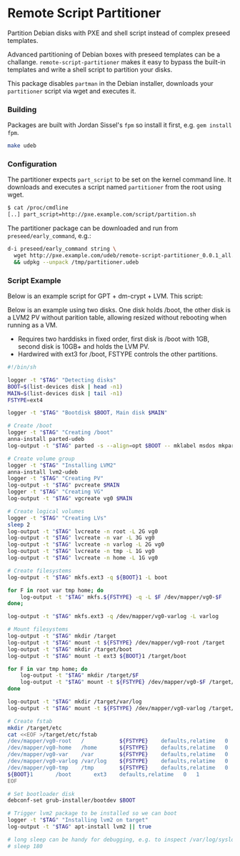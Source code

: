 # Remote Script Partitioner

Partition Debian disks with PXE and shell script instead of complex
preseed templates.

Advanced partitioning of Debian boxes with preseed templates can be a
challange.  `remote-script-partitioner` makes it easy to bypass the
built-in templates and write a shell script to partition your disks.

This package disables `partman` in the Debian installer, downloads
your `partitioner` script via wget and executes it.

### Building

Packages are built with Jordan Sissel's `fpm` so install it first,
e.g. `gem install fpm`.

```bash
make udeb
```

### Configuration

The partitioner expects `part_script` to be set on the kernel
command line.  It downloads and executes a script named
`partitioner` from the root using wget.

```bash
$ cat /proc/cmdline
[..] part_script=http://pxe.example.com/script/partition.sh
```

The partitioner package can be downloaded and run from
`preseed/early_command`, e.g.:

```bash
d-i preseed/early_command string \
  wget http://pxe.example.com/udeb/remote-script-partitioner_0.0.1_all.udeb -O /tmp/partitioner.udeb \
  && udpkg --unpack /tmp/partitioner.udeb
```

### Script Example

Below is an example script for GPT + dm-crypt + LVM.  This script:

Below is an example using two disks.
One disk holds /boot, the other disk is a LVM2 PV without parition table,
allowing resized without rebooting when running as a VM.

* Requires two harddisks in fixed order, first disk is /boot with 1GB,
  second disk is 10GB+ and holds the LVM PV.
* Hardwired with ext3 for /boot, FSTYPE controls the other partitions.

```bash
#!/bin/sh

logger -t "$TAG" "Detecting disks"
BOOT=$(list-devices disk | head -n1)
MAIN=$(list-devices disk | tail -n1)
FSTYPE=ext4

logger -t "$TAG" "Bootdisk $BOOT, Main disk $MAIN"

# Create /boot
logger -t "$TAG" "Creating /boot"
anna-install parted-udeb
log-output -t "$TAG" parted -s --align=opt $BOOT -- mklabel msdos mkpart primary 1M 1000M

# Create volume group
logger -t "$TAG" "Installing LVM2"
anna-install lvm2-udeb
logger -t "$TAG" "Creating PV"
log-output -t "$TAG" pvcreate $MAIN
logger -t "$TAG" "Creating VG"
log-output -t "$TAG" vgcreate vg0 $MAIN

# Create logical volumes
logger -t "$TAG" "Creating LVs"
sleep 2
log-output -t "$TAG" lvcreate -n root -L 2G vg0
log-output -t "$TAG" lvcreate -n var -L 3G vg0
log-output -t "$TAG" lvcreate -n varlog -L 2G vg0
log-output -t "$TAG" lvcreate -n tmp -L 1G vg0
log-output -t "$TAG" lvcreate -n home -L 1G vg0

# Create filesystems
log-output -t "$TAG" mkfs.ext3 -q ${BOOT}1 -L boot

for F in root var tmp home; do
    log-output -t "$TAG" mkfs.${FSTYPE} -q -L $F /dev/mapper/vg0-$F
done;

log-output -t "$TAG" mkfs.ext3 -q /dev/mapper/vg0-varlog -L varlog

# Mount filesystems
log-output -t "$TAG" mkdir /target
log-output -t "$TAG" mount -t ${FSTYPE} /dev/mapper/vg0-root /target
log-output -t "$TAG" mkdir /target/boot
log-output -t "$TAG" mount -t ext3 ${BOOT}1 /target/boot

for F in var tmp home; do
    log-output -t "$TAG" mkdir /target/$F
    log-output -t "$TAG" mount -t ${FSTYPE} /dev/mapper/vg0-$F /target/$F
done

log-output -t "$TAG" mkdir /target/var/log
log-output -t "$TAG" mount -t ${FSTYPE} /dev/mapper/vg0-varlog /target/var/log

# Create fstab
mkdir /target/etc
cat <<EOF >/target/etc/fstab
/dev/mapper/vg0-root   /           ${FSTYPE}    defaults,relatime   0   0
/dev/mapper/vg0-home   /home       ${FSTYPE}    defaults,relatime   0   1
/dev/mapper/vg0-var    /var        ${FSTYPE}    defaults,relatime   0   1
/dev/mapper/vg0-varlog /var/log    ${FSTYPE}    defaults,relatime   0   1
/dev/mapper/vg0-tmp    /tmp        ${FSTYPE}    defaults,relatime   0   1
${BOOT}1       /boot       ext3    defaults,relatime   0   1
EOF

# Set bootloader disk
debconf-set grub-installer/bootdev $BOOT

# Trigger lvm2 package to be installed so we can boot
logger -t "$TAG" "Installing lvm2 on target"
log-output -t "$TAG" apt-install lvm2 || true

# long sleep can be handy for debugging, e.g. to inspect /var/log/syslog
# sleep 180
```
